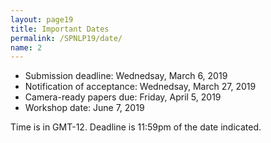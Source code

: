 ```yaml
---
layout: page19
title: Important Dates
permalink: /SPNLP19/date/
name: 2
---
```


- Submission deadline: Wednedsay, March 6, 2019
- Notification of acceptance: Wednedsay, March 27, 2019
- Camera-ready papers due: Friday, April 5, 2019
- Workshop date: June 7, 2019

Time is in GMT-12. Deadline is 11:59pm of the date indicated.


